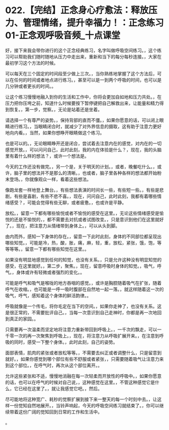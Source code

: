 # 022.【完结】正念身心疗愈法：释放压力、管理情绪，提升幸福力！：正念练习01-正念观呼吸音频_十点课堂

好，接下来我会带你进行的这个正念经典练习，名字叫做呼吸空间练习。，这个练习可以帮助我们随时随地从压力中走出来，重新和当下的每分每秒连接。，大家在最初学习这个方法的时候。

可以每天在三个固定的时间段至少做上三次。，当你熟练地掌握了这个方法后，可以在任何的时间或者地点进行练习。，甚至可以是一到两个呼吸的时间，也可以是几分钟或者更长的时间。。

让这个练习慢慢地融入到你的生活和工作中，你将会更加自如地和压力共处。，在压力把你压垮之前，知道什么时候要按下暂停键把自己解救出来，让能量和精力得到恢复。，第一步，觉察。，无论是站着还是坐着。

请选择一个有尊严的姿势。，保持背部的直而不僵。，如果你愿意的话，可以闭上眼睛进行练习。，当眼睛闭合时，就减少了对外界信息的摄取，这有助于注意力更好地向内看。，当然，如果你想睁开眼睛做这个练习。

也是可以的。，无论眼睛睁开还是闭合，尝试着去注意内在的感觉，对内在的一切感觉开放。，可以问问自己，此时此刻，我的内在体验是什么？，现在，我的头脑里有着什么样的想法？，或许一个想法是。

今天的工作还没有做完。，另一个是，关于明天的计划。，或者，晚餐吃什么。，或许，脑子里的想法并不是那么的清晰。，也或者，脑子里各种各样的想法都开始粉末登场。，你就像观众一样，看着这些想法。

像跑龙套一样地登上舞台。，有些想法表演的时间长一些，有些短一些。，有些是悲剧，有些是喜剧，有些不悲不喜。，现在，问问自己，此时此刻，我都有着哪些情绪感受？，可能会觉得有些无聊，或者疲惫。，也或许是平静。

放松。，留意一下都有哪些愉悦或者不愉悦的感受在这里。，无论这些情绪感受是愉悦的还是不愉悦的，，都不需要去对抗或者试图改变。，只是意识到他们在这里就好了。，现在，把注意力从情绪带到身体上。，可以从头到脚。

由内而外，感知一下身体的存在。，留意一下此时此刻，身体的不同部位都呈现出哪些知觉。，可能是冷，热，酸，胀，痛，麻，轻，重，放松，紧张，饿，饱，等等等等。，留意一下都有哪些知觉在这里。。

如果没有明显地感觉到任何的知觉，也没有关系。，只是允许这种没有明显知觉的感受，在这里就好。，第二步，聚焦。，现在，留意呼吸时身体的知觉。，吸气，呼气。，身体或许有轻微或者强烈的变化。。

可能是呼气和吸气是喉咙的地方吞咽的感觉。，或许是胸腔随着吸气在扩张，随着呼气在收缩。，也可能是一呼一吸时腹部在自然地一起一落。，就这样随着这一次的吸气，呼气，感知着这个身体的鲜活韵律。。

呼吸就像是一个传毛，将你毛定在当下的空间。，如果你走神了，也没有关系。这是很正常的，不需要批评自己。，当每一次意识到自己走神时，你都是再一次地回到真正的家园。。

只需要再一次温柔而坚定地将注意力重新带回到呼吸上。，一千次的飘走，可以一千零一次的再一次聚焦到呼吸上。，现在，将注意力从呼吸扩展开来。，在注意到呼吸的同时，感受一下整个身体。，此时此刻，自己的姿势。

面部表情，肌肉的紧张或者放松等等。，不需要去纠正或者调整什么，只是留意到就好。，如果你感觉到哪个部位有些不舒服或者紧张，，只需要随着吸气让注意力来到这个部位。，在呼气时，再次从这个部位离开。。

允许这些紧张和不适，慢慢地消融在每一次轻柔而开放性的呼吸中。，如果你愿意的话，也可以在呼气的时候对自己说，，这种感觉在这里。，不管这种感觉它是什么，它已经在这里了。，就让我感觉它吧。，然后。

尽可能地将这种宽广、耗秒的觉察扩展到接下来一整天的每一个时刻中去。，让这样一份觉知自然地展开。，当铃声响起，今天的呼吸空间练习就结束了。，你可以继续带着这份广阔的觉知回到日常的工作和生活中。

。